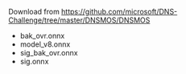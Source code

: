 Download from 
https://github.com/microsoft/DNS-Challenge/tree/master/DNSMOS/DNSMOS

- bak_ovr.onnx
- model_v8.onnx
- sig_bak_ovr.onnx
- sig.onnx